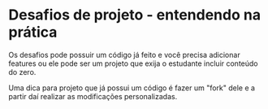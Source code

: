 # Desafios de projeto - entendendo na prática

Os desafios pode possuir um código já feito e você precisa adicionar features ou ele pode ser um projeto que exija o estudante incluir conteúdo do zero.

Uma dica para projeto que já possui um código é fazer um "fork" dele e a partir daí realizar as modificações personalizadas.
